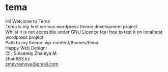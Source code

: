 # tema
Hi!
Welcome to Tema <br>
Tema is my first serious wordpress theme development project <br>
Whilst it is not accesible under GNU Licence feel free to test it on localhost wordpress project<br>
Path to my theme: wp-content/themes/tema <br>
Happy Web Design! <br>
😊 , Sincerely Zhaniya M. <br>
zhan883.kz <br>
zmeyramova@gmail.com
